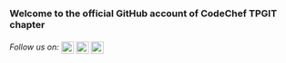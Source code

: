 ### Welcome to the official GitHub account of CodeChef TPGIT chapter

###### Follow us on: <a href="https://www.linkedin.com/company/codecheftpgit" ><img align="center" src="https://external-content.duckduckgo.com/iu/?u=https%3A%2F%2Fupload.wikimedia.org%2Fwikipedia%2Fcommons%2Fthumb%2Fc%2Fc9%2FLinkedin.svg%2F1200px-Linkedin.svg.png&f=1&nofb=1" width="22" height="22"></a> <a href="https://www.facebook.com/Codechef-TPGIT-109574934209610/"><img align="center" src="https://external-content.duckduckgo.com/iu/?u=https%3A%2F%2Ftse1.mm.bing.net%2Fth%3Fid%3DOIP.K61w8tCEKaKN--vUwjeSSwHaHa%26pid%3DApi&f=1" width="22" height="22"></a>   <a href="https://instagram.com/codechef_tpgit?igshid=ypd50ntkw7pg"><img align="center" width="22" height="22" src="https://external-content.duckduckgo.com/iu/?u=http%3A%2F%2Fdbdmedia.co.uk%2Fperch%2Fresources%2Finsta-transparent-logo.png&f=1&nofb=1"></a>


